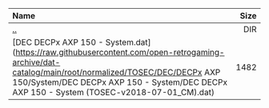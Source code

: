 |Name|Size|
|:---|---:|
|[..](../index.html)|DIR|
|[DEC DECPx AXP 150 - System.dat](https://raw.githubusercontent.com/open-retrogaming-archive/dat-catalog/main/root/normalized/TOSEC/DEC/DECPx AXP 150/System/DEC DECPx AXP 150 - System/DEC DECPx AXP 150 - System (TOSEC-v2018-07-01_CM).dat)|1482|

